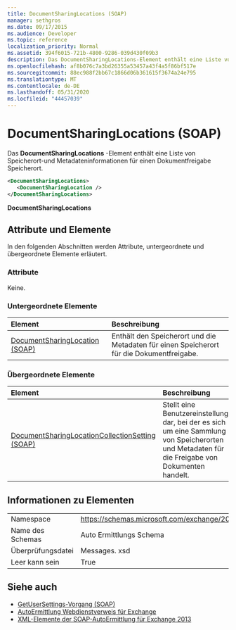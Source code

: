 ```yaml
---
title: DocumentSharingLocations (SOAP)
manager: sethgros
ms.date: 09/17/2015
ms.audience: Developer
ms.topic: reference
localization_priority: Normal
ms.assetid: 394f6015-721b-4800-9286-039d430f09b3
description: Das DocumentSharingLocations-Element enthält eine Liste von Speicherort-und Metadateninformationen für einen Dokumentfreigabe Speicherort.
ms.openlocfilehash: af8b076c7a3bd26355a53457a43f4a5f86bf517e
ms.sourcegitcommit: 88ec988f2bb67c1866d06b361615f3674a24e795
ms.translationtype: MT
ms.contentlocale: de-DE
ms.lasthandoff: 05/31/2020
ms.locfileid: "44457039"
---
```

# <a name="documentsharinglocations-soap"></a>DocumentSharingLocations (SOAP)

Das **DocumentSharingLocations** -Element enthält eine Liste von Speicherort-und Metadateninformationen für einen Dokumentfreigabe Speicherort. 
  
```XML
<DocumentSharingLocations>
   <DocumentSharingLocation />
</DocumentSharingLocations>
```

 **DocumentSharingLocations**
## <a name="attributes-and-elements"></a>Attribute und Elemente

In den folgenden Abschnitten werden Attribute, untergeordnete und übergeordnete Elemente erläutert.
  
### <a name="attributes"></a>Attribute

Keine.
  
### <a name="child-elements"></a>Untergeordnete Elemente

|**Element**|**Beschreibung**|
|:-----|:-----|
|[DocumentSharingLocation (SOAP)](documentsharinglocation-soap.md) <br/> |Enthält den Speicherort und die Metadaten für einen Speicherort für die Dokumentfreigabe.  <br/> |
   
### <a name="parent-elements"></a>Übergeordnete Elemente

|**Element**|**Beschreibung**|
|:-----|:-----|
|[DocumentSharingLocationCollectionSetting (SOAP)](documentsharinglocationcollectionsetting-soap.md) <br/> |Stellt eine Benutzereinstellung dar, bei der es sich um eine Sammlung von Speicherorten und Metadaten für die Freigabe von Dokumenten handelt.  <br/> |
   
## <a name="element-information"></a>Informationen zu Elementen

|||
|:-----|:-----|
|Namespace  <br/> |https://schemas.microsoft.com/exchange/2010/Autodiscover  <br/> |
|Name des Schemas  <br/> |Auto Ermittlungs Schema  <br/> |
|Überprüfungsdatei  <br/> |Messages. xsd  <br/> |
|Leer kann sein  <br/> |True  <br/> |
   
## <a name="see-also"></a>Siehe auch

- [GetUserSettings-Vorgang (SOAP)](getusersettings-operation-soap.md)
- [AutoErmittlung Webdienstverweis für Exchange](autodiscover-web-service-reference-for-exchange.md)
- [XML-Elemente der SOAP-AutoErmittlung für Exchange 2013](soap-autodiscover-xml-elements-for-exchange-2013.md)

